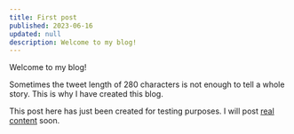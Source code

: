 ```yaml
---
title: First post
published: 2023-06-16
updated: null
description: Welcome to my blog!
---
```


Welcome to my blog!

Sometimes the tweet length of 280 characters is not enough to tell a whole story. This is why I have created this blog.

This post here has just been created for testing purposes. I will post [real content](/blog/typescriptlove) soon.
